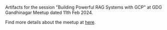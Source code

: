 Artifacts for the session "Building Powerful RAG Systems with GCP" at GDG Gandhinagar Meetup dated 11th Feb 2024.

Find more details about the meetup at [here](https://gdg.community.dev/events/details/google-gdg-cloud-gandhinagar-presents-2-meetup-tech-talk-with-ml-professionals/).

